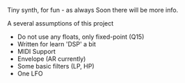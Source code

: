 Tiny synth, for fun - as always
Soon there will be more info.

A several assumptions of this project
* Do not use any floats, only fixed-point (Q15)
* Written for learn 'DSP' a bit
* MIDI Support 
* Envelope (AR currently)
* Some basic filters (LP, HP)
* One LFO
    
